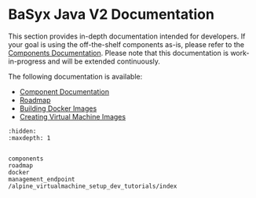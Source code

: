 # BaSyx Java V2 Documentation
This section provides in-depth documentation intended for developers. If your goal is using the off-the-shelf components as-is, please refer to the [Components Documentation](../../basyx_components/v2/index.md).
Please note that this documentation is work-in-progress and will be extended continuously.

The following documentation is available:
* [Component Documentation](./components.md)
* [Roadmap](./roadmap.md)
* [Building Docker Images](./docker.md)
* [Creating Virtual Machine Images](./alpine_virtualmachine_setup_dev_tutorials/index.md)


```{toctree}
:hidden:
:maxdepth: 1


components
roadmap
docker
management_endpoint
/alpine_virtualmachine_setup_dev_tutorials/index
```